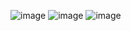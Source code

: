 ![image](https://user-images.githubusercontent.com/111125149/219870500-5af5d7cf-5b25-47de-b793-8fe4a8d804f8.png)
![image](https://user-images.githubusercontent.com/111125149/219870572-1e0b903b-e52f-4227-93b4-e9b69992768e.png)
![image](https://user-images.githubusercontent.com/111125149/219870613-7c0e096b-2282-4e0e-8172-0be2ae3f9289.png)
